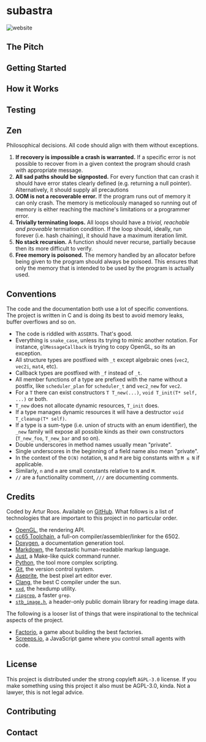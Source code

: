 # subastra

![website](https://badges.cucumberstudio.com/website?url=https%3A%2F%2Fsubastra.ktnlvr.dev)

## The Pitch

## Getting Started

## How it Works

## Testing

## Zen

Philosophical decisions. All code should align with them without exceptions.

1. **If recovery is impossible a crash is warranted.** If a specific error is not possible to recover from in a given context the program should crash with appropriate message.
2. **All sad paths should be signposted.** For every function that can crash it should have error states clearly defined (e.g. returning a null pointer). Alternatively, it should supply all precautions 
3. **OOM is not a recoverable error.** If the program runs out of memory it can only crash. The memory is meticolously managed so running out of memory is either reaching the machine's limitations or a programmer error.
4. **Trivially terminating loops.** All loops should have a *trivial, reachable and proveable* termiation condition. If the loop should, ideally, run forever (i.e. hash chaining), it should have a maximum iteration limit. 
5. **No stack recursion.** A function should never recurse, partially because then its more difficult to verify.
6. **Free memory is poisoned.** The memory handled by an allocator before being given to the program should always be poisoed. This ensures that only the memory that is intended to be used by the program is actually used.

## Conventions

The code and the documentation both use a lot of specific conventions. The project is written in C and is doing its best to avoid memory leaks, buffer overflows and so on.

- The code is riddled with `ASSERT`s. That's good.
- Everything is `snake_case`, unless its trying to mimic another notation. For instance, `glMessageCallback` is trying to copy OpenGL, so its an exception.
- All structure types are postfixed with `_t` except algebraic ones (`vec2`, `vec2i`, `mat4`, etc).
- Callback types are postfixed with `_f` instead of `_t`.
- All member functions of a type are prefixed with the name without a postfix, like `scheduler_plan` for `scheduler_t` and `vec2_new` for `vec2`.
- For a `T` there can exist constructors `T T_new(...)`, `void T_init(T* self, ...)` or both.
- `T_new` does not allocate dynamic resources, `T_init` does.
- If a type manages dynamic resources it will have a destructor `void T_cleanup(T* self)`.
- If a type is a sum-type (i.e. union of structs with an enum identifier), the `_new` family will expose all possible kinds as their own constructors (`T_new_foo`, `T_new_bar` and so on).
- Double underscores in method names usually mean "private".
- Single underscores in the beginning of a field name also mean "private".
- In the context of the `O(N)` notation, `N` and `M` are big constants with `M ≤ N` if applicable.
- Similarly, `n` and `m` are small constants relative to `N` and `M`.
- `//` are a functionality comment, `///` are documenting comments.

## Credits

Coded by Artur Roos. Available on [GitHub](https://github.com/ktnlvr/subastra). What follows is a list of technologies that are important to this project in no particular order.

- [OpenGL](https://www.opengl.org/), the rendering API.
- [cc65 Toolchain](https://cc65.github.io/), a full-on compiler/assembler/linker for the 6502.
- [Doxygen](https://www.doxygen.nl/index.html), a documentation generation tool.
- [Markdown](https://www.markdownguide.org/basic-syntax/), the fanstastic human-readable markup language.
- [Just](https://github.com/casey/just), a Make-like quick command runner.
- [Python](https://www.python.org/), the tool more complex scripting.
- [Git](https://git-scm.com/downloads), the version control system.
- [Aseprite](https://www.aseprite.org/), the best pixel art editor ever.
- [Clang](https://clang.llvm.org/), the best C compiler under the sun.
- [`xxd`](https://linux.die.net/man/1/xxd), the hexdump utility.
- [`ripgrep`](https://github.com/BurntSushi/ripgrep), a faster `grep`.
- [`stb_image.h`](https://github.com/nothings/stb), a header-only public domain library for reading image data.

The following is a looser list of things that were inspirational to the technical aspects of the project.

- [Factorio](https://www.factorio.com/), a game about building the best factories.
- [Screeps.io](https://screeps.com/), a JavaScript game where you control small agents with code.

## License

This project is distributed under the strong copyleft `AGPL-3.0` license. If you make something using this project it also must be AGPL-3.0, kinda. Not a lawyer, this is not legal advice.

## Contributing

## Contact

